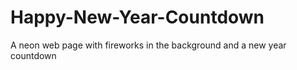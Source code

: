 # Happy-New-Year-Countdown
A neon web page with fireworks in the background and a new year countdown
